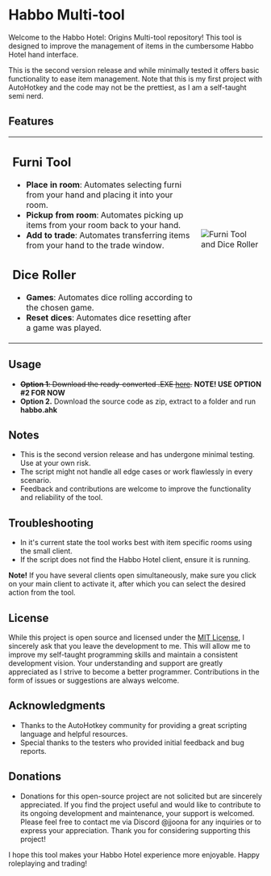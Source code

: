 # Habbo Multi-tool
Welcome to the Habbo Hotel: Origins Multi-tool repository! This tool is designed to improve the management of items in the cumbersome Habbo Hotel hand interface.

This is the second version release and while minimally tested it offers basic functionality to ease item management. Note that this is my first project with AutoHotkey and the code may not be the prettiest, as I am a self-taught semi nerd.


## Features
<table>
  <tr>
    <td>
      <h2>Furni Tool</h2>
      <ul>
        <li><strong>Place in room</strong>: Automates selecting furni from your hand and placing it into your room.</li>
        <li><strong>Pickup from room</strong>: Automates picking up items from your room back to your hand.</li>
        <li><strong>Add to trade</strong>: Automates transferring items from your hand to the trade window.</li>
      </ul>
      <h2>Dice Roller</h2>
      <ul>
        <li><strong>Games</strong>: Automates dice rolling according to the chosen game.</li>
        <li><strong>Reset dices</strong>: Automates dice resetting after a game was played.</li>
      </ul>
    </td>
    <td>
      <img src="https://github.com/jjoonafkin1/habbofurnitool/assets/94869520/61ddf7e4-0557-44e9-a8ab-a14ad8247ea5" alt="Furni Tool and Dice Roller">
    </td>
  </tr>
</table>



## Usage
* ~~**Option 1**: Download the ready-converted .EXE [here](https://github.com/jjoonafkin1/habbofurnitool/releases/download/v2.0.0/Origins.Multi-tool.exe).~~ **NOTE! USE OPTION #2 FOR NOW**
* **Option 2.** Download the source code as zip, extract to a folder and run **habbo.ahk**

## Notes
* This is the second version release and has undergone minimal testing. Use at your own risk.
* The script might not handle all edge cases or work flawlessly in every scenario.
* Feedback and contributions are welcome to improve the functionality and reliability of the tool.

## Troubleshooting
* In it's current state the tool works best with item specific rooms using the small client.
* If the script does not find the Habbo Hotel client, ensure it is running.

 **Note!** If you have several clients open simultaneously, make sure you click on your main client to activate it, after which you can select the desired action from the tool.

## License
While this project is open source and licensed under the [MIT License](https://github.com/jjoonafkin1/habbofurnitool/blob/main/LICENSE), I sincerely ask that you leave the development to me. This will allow me to improve my self-taught programming skills and maintain a consistent development vision. Your understanding and support are greatly appreciated as I strive to become a better programmer. Contributions in the form of issues or suggestions are always welcome.

## Acknowledgments
* Thanks to the AutoHotkey community for providing a great scripting language and helpful resources.
* Special thanks to the testers who provided initial feedback and bug reports.

## Donations
* Donations for this open-source project are not solicited but are sincerely appreciated. If you find the project useful and would like to contribute to its ongoing development and maintenance, your support is welcomed. Please feel free to contact me via Discord @jjoona for any inquiries or to express your appreciation. Thank you for considering supporting this project!

I hope this tool makes your Habbo Hotel experience more enjoyable. Happy roleplaying and trading!
